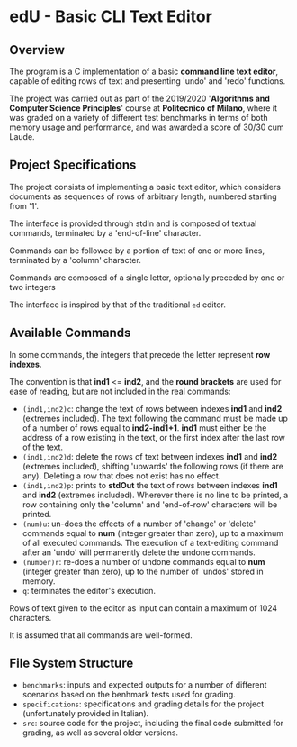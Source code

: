 # edU - Basic CLI Text Editor
## Overview
The program is a C implementation of a basic <b>command line text editor</b>, capable of editing rows of text and presenting 'undo' and 'redo' functions.

The project was carried out as part of the 2019/2020 '<b>Algorithms and Computer Science Principles</b>' course at <b>Politecnico of Milano</b>, where it was graded on a variety of different test benchmarks in terms of both memory usage and performance, and was awarded a score of 30/30 cum Laude.
## Project Specifications
The project consists of implementing a basic text editor, which considers documents as sequences of rows of arbitrary length, numbered starting from '1'.

The interface is provided through stdIn and is composed of textual commands, terminated by a 'end-of-line' character. 

Commands can be followed by a portion of text of one or more lines, terminated by a 'column' character. 

Commands are composed of a single letter, optionally preceded by one or two integers

The interface is inspired by that of the traditional `ed` editor.

## Available Commands
In some commands, the integers that precede the letter represent <b>row indexes</b>.

The convention is that <b>ind1</b> <= <b>ind2</b>, and the <b>round brackets</b> are used for ease of reading, but are not included in the real commands:

* `(ind1,ind2)c`: change the text of rows between indexes <b>ind1</b> and <b>ind2</b> (extremes included). The text following the command must be made up of a number of rows equal to <b>ind2-ind1+1</b>. <b>ind1</b> must either be the address of a row existing in the text, or the first index after the last row of the text.
* `(ind1,ind2)d`: delete the rows of text between indexes <b>ind1</b> and <b>ind2</b> (extremes included), shifting 'upwards' the following rows (if there are any). Deleting a row that does not exist has no effect.
* `(ind1,ind2)p`: prints to <b>stdOut</b> the text of rows between indexes <b>ind1</b> and <b>ind2</b> (extremes included). Wherever there is no line to be printed, a row containing only the 'column' and 'end-of-row' characters will be printed. 
* `(num)u`: un-does the effects of a number of 'change' or 'delete' commands equal to <b>num</b> (integer greater than zero), up to a maximum of all executed commands. The execution of a text-editing command after an 'undo' will permanently delete the undone commands.
* `(number)r`: re-does a number of undone commands equal to <b>num</b> (integer greater than zero), up to the number of 'undos' stored in memory.
* `q`: terminates the editor's execution.

Rows of text given to the editor as input can contain a maximum of 1024 characters.

It is assumed that all commands are well-formed.

## File System Structure
* `benchmarks`: inputs and expected outputs for a number of different scenarios based on the benhmark tests used for grading.
* `specifications`: specifications and grading details for the project (unfortunately provided in Italian).
* `src`: source code for the project, including the final code submitted for grading, as well as several older versions.